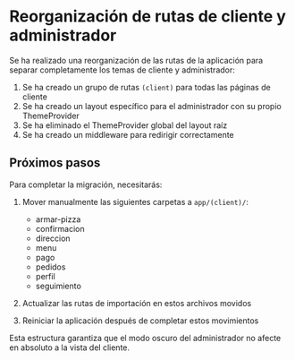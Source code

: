 # Reorganización de rutas de cliente y administrador

Se ha realizado una reorganización de las rutas de la aplicación para separar completamente los temas de cliente y administrador:

1. Se ha creado un grupo de rutas `(client)` para todas las páginas de cliente
2. Se ha creado un layout específico para el administrador con su propio ThemeProvider
3. Se ha eliminado el ThemeProvider global del layout raíz
4. Se ha creado un middleware para redirigir correctamente

## Próximos pasos

Para completar la migración, necesitarás:

1. Mover manualmente las siguientes carpetas a `app/(client)/`:
   - armar-pizza
   - confirmacion
   - direccion
   - menu
   - pago
   - pedidos
   - perfil
   - seguimiento

2. Actualizar las rutas de importación en estos archivos movidos

3. Reiniciar la aplicación después de completar estos movimientos

Esta estructura garantiza que el modo oscuro del administrador no afecte en absoluto a la vista del cliente.
